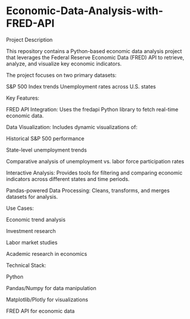 # Economic-Data-Analysis-with-FRED-API
Project Description

This repository contains a Python-based economic data analysis project that leverages the Federal Reserve Economic Data (FRED) API to retrieve, analyze, and visualize key economic indicators. 

The project focuses on two primary datasets:

S&P 500 Index trends
Unemployment rates across U.S. states


Key Features:

FRED API Integration: Uses the fredapi Python library to fetch real-time economic data.

Data Visualization: Includes dynamic visualizations of:

Historical S&P 500 performance

State-level unemployment trends

Comparative analysis of unemployment vs. labor force participation rates

Interactive Analysis: Provides tools for filtering and comparing economic indicators across different states and time periods.

Pandas-powered Data Processing: Cleans, transforms, and merges datasets for analysis.


Use Cases:


Economic trend analysis

Investment research

Labor market studies

Academic research in economics


Technical Stack:

Python

Pandas/Numpy for data manipulation

Matplotlib/Plotly for visualizations

FRED API for economic data
